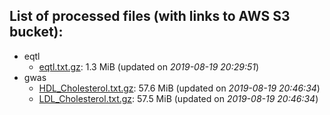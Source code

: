 List of processed files (with links to AWS S3 bucket):
----
  * eqtl
    * [eqtl.txt.gz](https://cimr-d.s3.amazonaws.com/eqtl/eqtl.txt.gz): 1.3 MiB (updated on *2019-08-19 20:29:51*)
  * gwas
    * [HDL_Cholesterol.txt.gz](https://cimr-d.s3.amazonaws.com/gwas/HDL_Cholesterol.txt.gz): 57.6 MiB (updated on *2019-08-19 20:46:34*)
    * [LDL_Cholesterol.txt.gz](https://cimr-d.s3.amazonaws.com/gwas/LDL_Cholesterol.txt.gz): 57.5 MiB (updated on *2019-08-19 20:46:34*)
